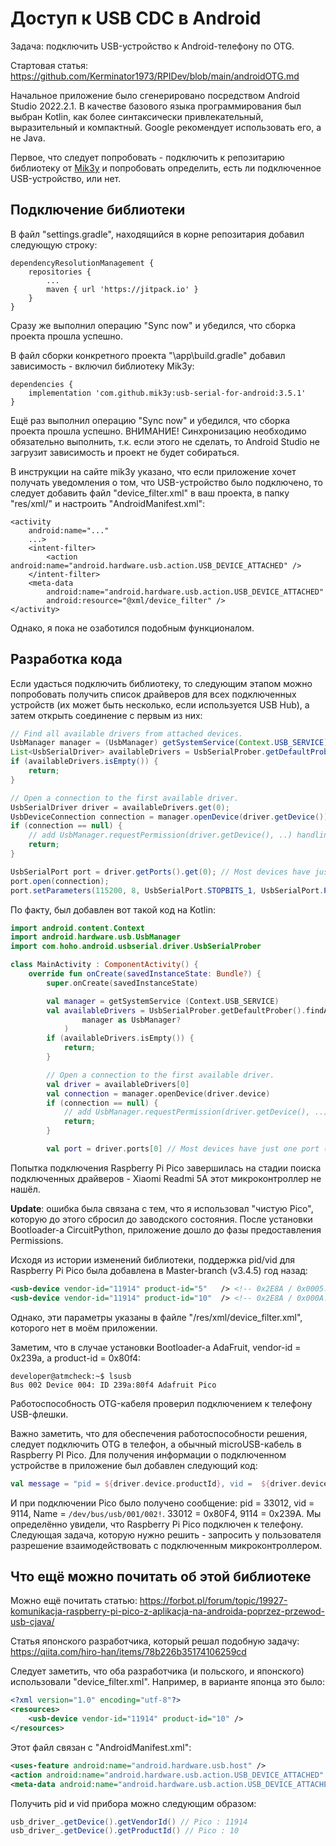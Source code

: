 # Доступ к USB CDC в Android

Задача: подключить USB-устройство к Android-телефону по OTG.

Стартовая статья: https://github.com/Kerminator1973/RPIDev/blob/main/androidOTG.md

Начальное приложение было сгенерировано посредством Android Studio 2022.2.1. В качестве базового языка программирования был выбран Kotlin, как более синтаксически привлекательный, выразительный и компактный. Google рекомендует использовать его, а не Java.

Первое, что следует попробовать - подключить к репозитарию библиотеку от [Mik3y](https://github.com/mik3y/usb-serial-for-android) и попробовать определить, есть ли подключенное USB-устройство, или нет.

## Подключение библиотеки

В файл "settings.gradle", находящийся в корне репозитария добавил следующую строку:

```
dependencyResolutionManagement {
    repositories {
        ...
        maven { url 'https://jitpack.io' }
    }
}
```

Сразу же выполнил операцию "Sync now" и убедился, что сборка проекта прошла успешно.

В файл сборки конкретного проекта "\app\build.gradle" добавил зависимость - включил библиотеку Mik3y:

```
dependencies {
    implementation 'com.github.mik3y:usb-serial-for-android:3.5.1'
}
```

Ещё раз выполнил операцию "Sync now" и убедился, что сборка проекта прошла успешно. ВНИМАНИЕ! Синхронизацию необходимо обязательно выполнить, т.к. если этого не сделать, то Android Studio не загрузит зависимость и проект не будет собираться.

В инструкции на сайте mik3y указано, что если приложение хочет получать уведомления о том, что USB-устройство было подключено, то следует добавить файл "device_filter.xml" в ваш проекта, в папку "res/xml/" и настроить "AndroidManifest.xml":

```
<activity
    android:name="..."
    ...>
    <intent-filter>
        <action android:name="android.hardware.usb.action.USB_DEVICE_ATTACHED" />
    </intent-filter>
    <meta-data
        android:name="android.hardware.usb.action.USB_DEVICE_ATTACHED"
        android:resource="@xml/device_filter" />
</activity>
```

Однако, я пока не озаботился подобным функционалом.

## Разработка кода

Если удасться подключить библиотеку, то следующим этапом можно попробовать получить список драйверов для всех подключенных устройств (их может быть несколько, если используется USB Hub), а затем открыть соединение с первым из них:

``` java
// Find all available drivers from attached devices.
UsbManager manager = (UsbManager) getSystemService(Context.USB_SERVICE);
List<UsbSerialDriver> availableDrivers = UsbSerialProber.getDefaultProber().findAllDrivers(manager);
if (availableDrivers.isEmpty()) {
	return;
}

// Open a connection to the first available driver.
UsbSerialDriver driver = availableDrivers.get(0);
UsbDeviceConnection connection = manager.openDevice(driver.getDevice());
if (connection == null) {
	// add UsbManager.requestPermission(driver.getDevice(), ..) handling here
	return;
}

UsbSerialPort port = driver.getPorts().get(0); // Most devices have just one port (port 0)
port.open(connection);
port.setParameters(115200, 8, UsbSerialPort.STOPBITS_1, UsbSerialPort.PARITY_NONE);
```

По факту, был добавлен вот такой код на Kotlin:

``` kotlin
import android.content.Context
import android.hardware.usb.UsbManager
import com.hoho.android.usbserial.driver.UsbSerialProber

class MainActivity : ComponentActivity() {
    override fun onCreate(savedInstanceState: Bundle?) {
        super.onCreate(savedInstanceState)

        val manager = getSystemService (Context.USB_SERVICE)
        val availableDrivers = UsbSerialProber.getDefaultProber().findAllDrivers(
                manager as UsbManager?
            )
        if (availableDrivers.isEmpty()) {
            return;
        }

        // Open a connection to the first available driver.
        val driver = availableDrivers[0]
        val connection = manager.openDevice(driver.device)
        if (connection == null) {
            // add UsbManager.requestPermission(driver.getDevice(), ..) handling here
            return;
        }

        val port = driver.ports[0] // Most devices have just one port (port 0)
```

Попытка подключения Raspberry Pi Pico завершилась на стадии поиска подключенных драйверов - Xiaomi Readmi 5A этот микроконтроллер не нашёл. 

**Update**: ошибка была связана с тем, что я использовал "чистую Pico", которую до этого сбросил до заводского состояния. После установки Bootloader-а CircuitPython, приложение дошло до фазы предоставления Permissions.

Исходя из истории изменений библиотеки, поддержка pid/vid для Raspberry Pi Pico была добавлена в Master-branch (v3.4.5) год назад:

``` xml
<usb-device vendor-id="11914" product-id="5"   /> <!-- 0x2E8A / 0x0005: Raspberry Pi Pico Micropython -->
<usb-device vendor-id="11914" product-id="10"  /> <!-- 0x2E8A / 0x000A: Raspberry Pi Pico SDK -->
```

Однако, эти параметры указаны в файле "/res/xml/device_filter.xml", которого нет в моём приложении.

Заметим, что в случае установки Bootloader-а AdaFruit, vendor-id = 0x239a, а product-id = 0x80f4:

``` console
developer@atmcheck:~$ lsusb
Bus 002 Device 004: ID 239a:80f4 Adafruit Pico
```

Работоспособность OTG-кабеля проверил подключением к телефону USB-флешки.

Важно заметить, что для обеспечения работоспособности решения, следует подключить OTG в телефон, а обычный microUSB-кабель в Raspberry PI Pico. Для получения информации о подключенном устройстве в приложение был добавлен следующий код:

``` kotlin
val message = "pid = ${driver.device.productId}, vid =  ${driver.device.vendorId}, Name = ${driver.device.deviceName}"
```

И при подключении Pico было получено сообщение: pid = 33012, vid = 9114, Name = `/dev/bus/usb/001/002!`. 33012 = 0x80F4, 9114 = 0x239A. Мы определённо увидели, что Raspberry Pi Pico подключен к телефону. Следующая задача, которую нужно решить - запросить у пользователя разрешение взаимодействовать с подключенным микроконтроллером.

## Что ещё можно почитать об этой библиотеке

Можно ещё почитать статью: https://forbot.pl/forum/topic/19927-komunikacja-raspberry-pi-pico-z-aplikacja-na-androida-poprzez-przewod-usb-cjava/

Статья японского разработчика, который решал подобную задачу: https://qiita.com/hiro-han/items/78b226b35174106259cd

Следует заметить, что оба разработчика (и польского, и японского) использовали "device_filter.xml". Например, в варианте японца это было:

``` xml
<?xml version="1.0" encoding="utf-8"?>
<resources>
    <usb-device vendor-id="11914" product-id="10" />
</resources>
```

Этот файл связан с "AndroidManifest.xml":

``` xml
<uses-feature android:name="android.hardware.usb.host" />
<action android:name="android.hardware.usb.action.USB_DEVICE_ATTACHED" />
<meta-data android:name="android.hardware.usb.action.USB_DEVICE_ATTACHED" android:resource="@xml/device_filter" />
```

Получить pid и vid прибора можно следующим образом:

``` java
usb_driver_.getDevice().getVendorId() // Pico : 11914
usb_driver_.getDevice().getProductId() // Pico : 10
```
